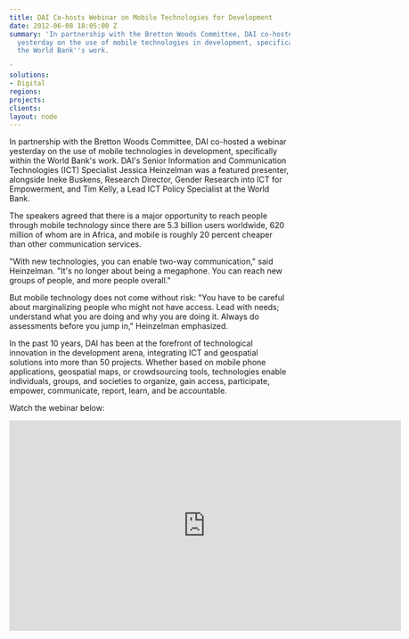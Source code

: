 ```yaml
---
title: DAI Co-hosts Webinar on Mobile Technologies for Development
date: 2012-06-08 18:05:00 Z
summary: 'In partnership with the Bretton Woods Committee, DAI co-hosted a webinar
  yesterday on the use of mobile technologies in development, specifically within
  the World Bank''s work.

'
solutions:
- Digital
regions: 
projects: 
clients: 
layout: node
---
```


In partnership with the Bretton Woods Committee, DAI co-hosted a webinar yesterday on the use of mobile technologies in development, specifically within the World Bank's work. DAI's Senior Information and Communication Technologies (ICT) Specialist Jessica Heinzelman was a featured presenter, alongside Ineke Buskens, Research Director, Gender Research into ICT for Empowerment, and Tim Kelly, a Lead ICT Policy Specialist at the World Bank.

The speakers agreed that there is a major opportunity to reach people through mobile technology since there are 5.3 billion users worldwide, 620 million of whom are in Africa, and mobile is roughly 20 percent cheaper than other communication services.

"With new technologies, you can enable two-way communication," said Heinzelman. "It's no longer about being a megaphone. You can reach new groups of people, and more people overall."

But mobile technology does not come without risk: "You have to be careful about marginalizing people who might not have access. Lead with needs; understand what you are doing and why you are doing it. Always do assessments before you jump in," Heinzelman emphasized.

In the past 10 years, DAI has been at the forefront of technological innovation in the development arena, integrating ICT and geospatial solutions into more than 50 projects. Whether based on mobile phone applications, geospatial maps, or crowdsourcing tools, technologies enable individuals, groups, and societies to organize, gain access, participate, empower, communicate, report, learn, and be accountable.

Watch the webinar below:  

<iframe allowfullscreen="" frameborder="0" height="378" mozallowfullscreen="" src="http://player.vimeo.com/video/43682098?title=0&amp;byline=0&amp;portrait=0" webkitallowfullscreen="" width="703"></iframe>
